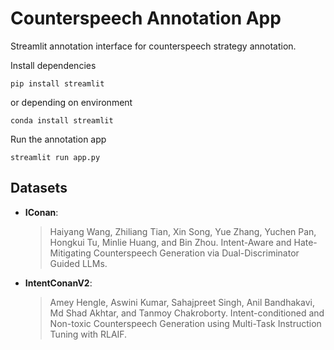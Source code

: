 # Counterspeech Annotation App

Streamlit annotation interface for counterspeech strategy annotation.

Install dependencies

```
pip install streamlit
```

or depending on environment

```
conda install streamlit
```

Run the annotation app

```
streamlit run app.py
```

## Datasets

- **IConan**:

  > Haiyang Wang, Zhiliang Tian, Xin Song, Yue Zhang, Yuchen Pan, Hongkui Tu, Minlie Huang, and Bin Zhou. Intent-Aware and Hate-Mitigating Counterspeech Generation via Dual-Discriminator Guided LLMs.

- **IntentConanV2**:
  > Amey Hengle, Aswini Kumar, Sahajpreet Singh, Anil Bandhakavi, Md Shad Akhtar, and Tanmoy Chakroborty. Intent-conditioned and Non-toxic Counterspeech Generation using Multi-Task Instruction Tuning with RLAIF.
